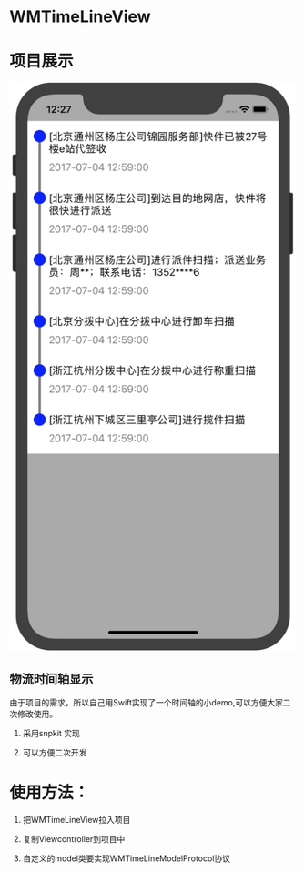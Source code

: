 # WMTimeLineView

# 项目展示
![image](1.jpg)

## 物流时间轴显示
由于项目的需求，所以自己用Swift实现了一个时间轴的小demo,可以方便大家二次修改使用。

1. 采用snpkit 实现

2. 可以方便二次开发

# 使用方法：
1. 把WMTimeLineView拉入项目

2. 复制Viewcontroller到项目中

3. 自定义的model类要实现WMTimeLineModelProtocol协议
